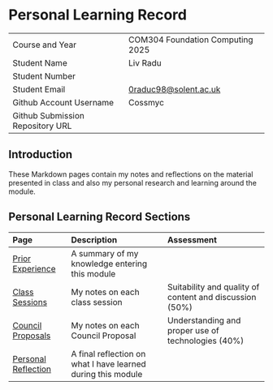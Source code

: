 # Personal Learning Record

|      |      |
|:---- |:---- |
| Course and Year | COM304 Foundation Computing 2025 | 
| Student Name | Liv Radu  |
| Student Number |  |
| Student Email | 0raduc98@solent.ac.uk |
| Github Account Username | Cossmyc |
| Github Submission Repository URL |  |

## Introduction

These Markdown pages contain my notes and reflections on the material presented in class and also my personal research and learning around the module.

## Personal Learning Record Sections

| Page    | Description | Assessment |
|:--------|:------------|:-----------|
|[Prior Experience](../personal_learning_record/priorExperience.md) | A summary of my knowledge entering this module| |
|[Class Sessions](../personal_learning_record/sessions) | My notes on each class session | Suitability and quality of content and discussion (50%) |
|[Council Proposals](../personal_learning_record/proposals) | My notes on each Council Proposal | Understanding and proper use of technologies (40%) |
|[Personal Reflection](../personal_learning_record/personalReflection.md) |A final reflection on what I have learned during this module | |


